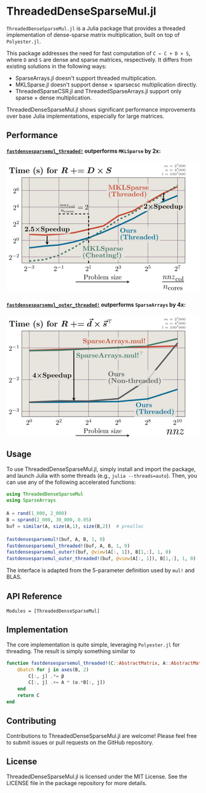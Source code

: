 # ThreadedDenseSparseMul.jl

`ThreadedDenseSparseMul.jl` is a Julia package that provides a threaded implementation of dense-sparse matrix multiplication, built on top of `Polyester.jl`.

This package addresses the need for fast computation of `C ← C + D × S`, where `D` and `S` are dense and sparse matrices, respectively. It differs from existing solutions in the following ways:

- SparseArrays.jl doesn't support threaded multiplication.
- MKLSparse.jl doesn't support dense × sparsecsc multiplication directly.
- ThreadedSparseCSR.jl and ThreadedSparseArrays.jl support only sparse × dense multiplication.

ThreadedDenseSparseMul.jl shows significant performance improvements over base Julia implementations, especially for large matrices.

## Performance
#### [`fastdensesparsemul_threaded!`](@ref) outperforms `MKLSparse` by 2x:

![`fastdensesparsemul!` outperforms MKLSparse by 2x.](assets/main.svg)

#### [`fastdensesparsemul_outer_threaded!`](@ref) outperforms `SparseArrays` by 4x:

![`fastdensesparsemulmul!` outperforms SparseArrays for outer product by 4x.](assets/main_outer.svg)

## Usage

To use ThreadedDenseSparseMul.jl, simply install and import the package, and launch Julia with some threads (e.g., `julia --threads=auto`). Then, you can use any of the following accelerated functions:

```julia
using ThreadedDenseSparseMul
using SparseArrays

A = rand(1_000, 2_000)
B = sprand(2_000, 30_000, 0.05)
buf = similar(A, size(A,1), size(B,2))  # prealloc

fastdensesparsemul!(buf, A, B, 1, 0)
fastdensesparsemul_threaded!(buf, A, B, 1, 0)
fastdensesparsemul_outer!(buf, @view(A[:, 1]), B[1,:], 1, 0)
fastdensesparsemul_outer_threaded!(buf, @view(A[:, 1]), B[1,:], 1, 0)
```

The interface is adapted from the 5-parameter definition used by `mul!` and BLAS.

## API Reference
```@autodocs
Modules = [ThreadedDenseSparseMul]
```

## Implementation

The core implementation is quite simple, leveraging `Polyester.jl` for threading. The result is simply something similar to

```julia
function fastdensesparsemul_threaded!(C::AbstractMatrix, A::AbstractMatrix, B::SparseMatrixCSC, α::Number, β::Number)
    @batch for j in axes(B, 2)
        C[:, j] .*= β
        C[:, j] .+= A * (α.*B[:, j])
    end
    return C
end
```

## Contributing

Contributions to ThreadedDenseSparseMul.jl are welcome! Please feel free to submit issues or pull requests on the GitHub repository.

## License

ThreadedDenseSparseMul.jl is licensed under the MIT License. See the LICENSE file in the package repository for more details.
